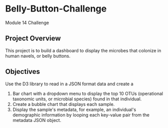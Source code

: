 # Belly-Button-Challenge
Module 14 Challenge

## Project Overview
This project is to build a dashboard to display the microbes that colonize in human navels, or belly buttons.

## Objectives
Use the D3 library to read in a JSON format data and create a 

1. Bar chart with a dropdown menu to display the top 10 OTUs (operational taxonomic units, or microbial species) found in that individual.
2. Create a bubble chart that displays each sample.
3. Display the sample's metadata, for example, an individual's demographic information by looping each key-value pair from the metadata JSON object. 